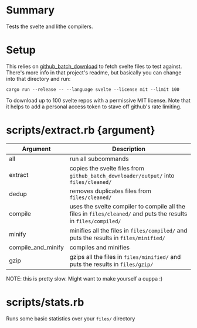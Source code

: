 # Summary

Tests the svelte and lithe compilers.

# Setup

This relies on [github_batch_download](https://github.com/loremdipso/github_batch_download/) to fetch svelte files to test against. There's more info in that project's readme, but basically you can change into that directory and run:

```
cargo run --release -- --language svelte --license mit --limit 100
```

To download up to 100 svelte repos with a permissive MIT license. Note that it helps to add a personal access token to stave off github's rate limiting.

# scripts/extract.rb {argument}

| Argument           | Description                                                                                                     |
| ------------------ | --------------------------------------------------------------------------------------------------------------- |
| all                | run all subcommands                                                                                             |
| extract            | copies the svelte files from `github_batch_downloader/output/` into `files/cleaned/`                            |
| dedup              | removes duplicates files from `files/cleaned/`                                                                  |
| compile            | uses the svelte compiler to compile all the files in `files/cleaned/` and puts the results in `files/compiled/` |
| minify             | minifies all the files in `files/compiled/` and puts the results in `files/minified/`                           |
| compile_and_minify | compiles and minifies                                                                                           |
| gzip               | gzips all the files in `files/minified/` and puts the results in `files/gzip/`                                  |

NOTE: this is pretty slow. Might want to make yourself a cuppa :)

# scripts/stats.rb

Runs some basic statistics over your `files/` directory
